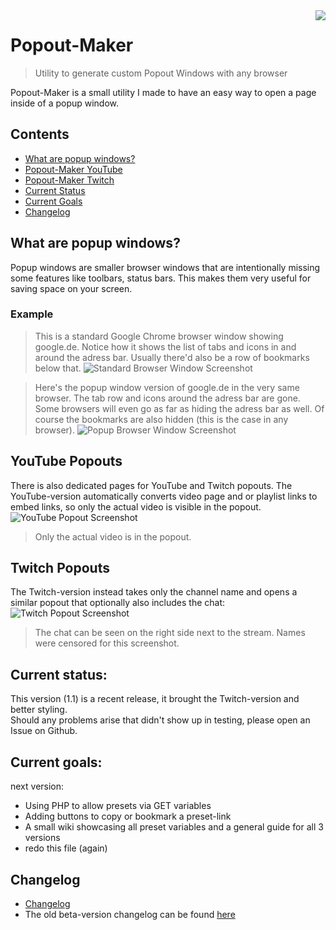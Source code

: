 <img src="http://popoutmaker.mitsunee.com/assets/icon64.gif" align="right">

# Popout-Maker

> Utility to generate custom Popout Windows with any browser

Popout-Maker is a small utility I made to have an easy way to open a page inside of a popup window.

## Contents

- [What are popup windows?](#what-are-popups)
- [Popout-Maker YouTube](#youtube-popout)
- [Popout-Maker Twitch](#twitch-popout)
- [Current Status](#status)
- [Current Goals](#goals)
- [Changelog](#changelog)

<a name="what-are-popups"></a>
## What are popup windows?

Popup windows are smaller browser windows that are intentionally missing some features like toolbars, status bars. This makes them very useful for saving space on your screen.

### Example

> This is a standard Google Chrome browser window showing google.de. Notice how it shows the list of tabs and icons in and around the adress bar. Usually there'd also be a row of bookmarks below that.
![Standard Browser Window Screenshot](http://popoutmaker.mitsunee.com/assets/gitimg1.png)

> Here's the popup window version of google.de in the very same browser. The tab row and icons around the adress bar are gone. Some browsers will even go as far as hiding the adress bar as well. Of course the bookmarks are also hidden (this is the case in any browser).
![Popup Browser Window Screenshot](http://popoutmaker.mitsunee.com/assets/gitimg2.png)

<a name="youtube-popout"></a>
## YouTube Popouts

There is also dedicated pages for YouTube and Twitch popouts. The YouTube-version automatically converts video page and or playlist links to embed links, so only the actual video is visible in the popout.  
![YouTube Popout Screenshot](http://popoutmaker.mitsunee.com/assets/gitimg3.png)
> Only the actual video is in the popout.

<a name="twitch-popout"></a>
## Twitch Popouts

The Twitch-version instead takes only the channel name and opens a similar popout that optionally also includes the chat:  
![Twitch Popout Screenshot](http://popoutmaker.mitsunee.com/assets/gitimg4.png)
> The chat can be seen on the right side next to the stream. Names were censored for this screenshot.

<a name="status"></a>
## Current status:

This version (1.1) is a recent release, it brought the Twitch-version and better styling.  
Should any problems arise that didn't show up in testing, please open an Issue on Github.

<a name="goals"></a>
## Current goals:

next version:  
- Using PHP to allow presets via GET variables
- Adding buttons to copy or bookmark a preset-link
- A small wiki showcasing all preset variables and a general guide for all 3 versions
- redo this file (again)

<a name="changelog"></a>
## Changelog

- [Changelog](https://github.com/Mitsunee/Popout-Maker/blob/master/CHANGELOG.md)
- The old beta-version changelog can be found [here](http://popoutmaker.mitsunee.com/changelog)